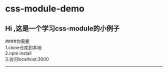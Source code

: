 # css-module-demo

## Hi ,这是一个学习css-module的小例子

####你需要
<br>
1.clone仓库到本地
<br>
2.npm install
<br>
3.访问localhost:3000

---
